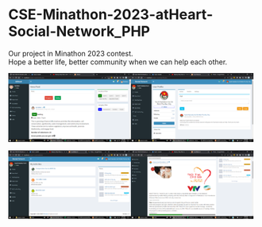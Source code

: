 # CSE-Minathon-2023-atHeart-Social-Network_PHP

Our project in Minathon 2023 contest.<br>
Hope a better life, better community when we can help each other.<br>

<div style="display: flex;">
  <img src="cap4.png" width="49%">
  <img src="cap3.png" width="49%">
</div>
<br>
<div style="display: flex;">
  <img src="cap2.png" width="49%">
  <img src="cap1.png" width="49%">
</div>

